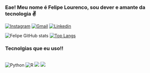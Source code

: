 
### Eae! Meu nome é Felipe Lourenco, sou dever e amante da tecnologia ✌️

[![Instagram](https://img.shields.io/badge/Instagram-E4405F?style=for-the-badge&logo=instagram&logoColor=white)](https://instagram.com/felps_0310?igshid=MzNlNGNkZWQ4Mg==) [![Gmail](https://img.shields.io/badge/Gmail-D14836?style=for-the-badge&logo=gmail&logoColor=white)](mailto:felipelourenco0310@usp.br) [![Linkedin](https://img.shields.io/badge/LinkedIn-0077B5?style=for-the-badge&logo=linkedin&logoColor=white)](https://www.linkedin.com/in/felipe-lourenco-abb39a238) 

![Felipe GitHub stats](https://github-readme-stats.vercel.app/api?username=FelipeSouzaLourenco&show_icons=true&theme=tokyonight) [![Top Langs](https://github-readme-stats.vercel.app/api/top-langs/?username=FelipeSouzaLourenco&layout=compact&hide_progress=true&theme=tokyonight)](https://github.com/FelipeSouzaLourenco/github-readme-stats)

### Tecnolgias que eu uso!!
<div style="display: inline_block"><br/>
<img algin="center" alt="Python" src="https://img.shields.io/badge/Python-14354C?style=for-the-badge&logo=python&logoColor=white">
<img algin="center" alt="R" src="https://img.shields.io/badge/R-276DC3?style=for-the-badge&logo=r&logoColor=white">
<img src="https://img.shields.io/badge/Microsoft_Excel-217346?style=for-the-badge&logo=microsoft-excel&logoColor=white" /> 
<img src="https://img.shields.io/badge/Microsoft_PowerPoint-B7472A?style=for-the-badge&logo=microsoft-powerpoint&logoColor=white" />
</div><br/>




